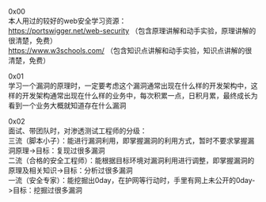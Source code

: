 0x00  
本人用过的较好的web安全学习资源：  
https://portswigger.net/web-security （包含原理讲解和动手实验，原理讲解的很清楚，免费）  
https://www.w3schools.com/ （包含知识点讲解和动手实验，知识点讲解的很清楚，免费）

0x01  
学习一个漏洞的原理时，一定要考虑这个漏洞通常出现在什么样的开发架构中，这样的开发架构通常出现在什么样的业务中，每次积累一点，日积月累，最终成长为看到一个业务大概就知道存在什么漏洞

0x02  
面试、带团队时，对渗透测试工程师的分级：  
三流（脚本小子）：能进行漏洞利用，即掌握漏洞的利用方式，暂时不要求掌握漏洞原理->目标：复现过很多漏洞  
二流（合格的安全工程师）：能根据目标环境对漏洞利用进行调整，即掌握漏洞的原理及相关知识->目标：分析过很多漏洞  
一流（安全专家）：能挖掘出0day，在护网等行动时，手里有网上未公开的0day->目标：挖掘过很多漏洞

